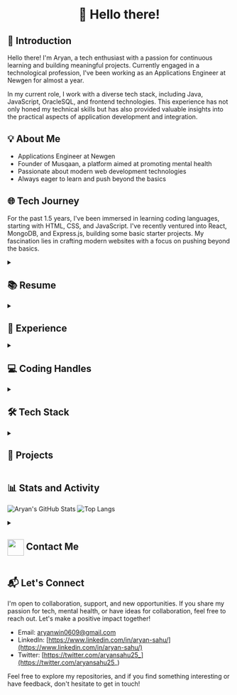 <h1 align="center">👋 Hello there!</h1>

## 🚀 Introduction

Hello there! I'm Aryan, a tech enthusiast with a passion for continuous learning and building meaningful projects. Currently engaged in a technological profession, I've been working as an Applications Engineer at Newgen for almost a year.

In my current role, I work with a diverse tech stack, including Java, JavaScript, OracleSQL, and frontend technologies. This experience has not only honed my technical skills but has also provided valuable insights into the practical aspects of application development and integration.

## 💡 About Me

- Applications Engineer at Newgen
- Founder of Musqaan, a platform aimed at promoting mental health
- Passionate about modern web development technologies
- Always eager to learn and push beyond the basics

## 🌐 Tech Journey

For the past 1.5 years, I've been immersed in learning coding languages, starting with HTML, CSS, and JavaScript. I've recently ventured into React, MongoDB, and Express.js, building some basic starter projects. My fascination lies in crafting modern websites with a focus on pushing beyond the basics.

<details>
  <summary><h2> 📚 Resume</h2></summary>
  <ul>
    <li><a href="[link-to-resume](https://drive.google.com/file/d/1Cp5dDC0s6AkeZhrHXrP3t-6iOEdWWOdv/view?usp=drivesdk)">View My Resume</a></li>
  </ul>
</details> 

<details>
  <summary><h2> 🏢 Experience</h2></summary>
  <ul>
    <li>Applications Engineer at Newgen</li>
  </ul>
</details>

<details>
  <summary><h2> 💻 Coding Handles</h2></summary>
  <ul>
    <li><a href="https://github.com/Aryan-sahu2">GitHub</a></li>
  </ul>
</details>

<details>
  <summary><h2> 🛠️ Tech Stack</h2></summary>
  <ul>
    <li><strong>Languages:</strong> HTML, CSS, JavaScript, Java</li>
    <li><strong>Frameworks:</strong> React</li>
    <li><strong>Databases:</strong> MongoDB, OracleSQL</li>
    <li><strong>Server-Side:</strong> Express.js</li>
  </ul>
</details>

<details>
  <summary><h2> 🚧 Projects</h2></summary>
  <ul>
    <li><a href="https://major-react-movie-app.vercel.app/">Project 0: Movie Browsing App</a> - Developed a Movie Browsing App capable of displaying latest movie details and play trailers using
ReactJs, Redux, Tailwind CSS and infiniteScroll libraries along with integrating APIs to acquire data.</li>
    <li><a href="https://react-refokus-clone.vercel.app/">Project 1: Refokus Clone</a>- Developed a clone of the agency using ReactJs and framerMotion, GSAP, scrollTrigger libraries.</li>
    <li><a href="https://aryan-sahu2.github.io/a-cotton-weave/">Project 2: a-cotton-weave</a></li>
  </ul>
</details>

## 📊 Stats and Activity

![Aryan's GitHub Stats](https://github-readme-stats.vercel.app/api?username=Aryan-sahu2&show_icons=true&theme=radical)
![Top Langs](https://github-readme-stats.vercel.app/api/top-langs/?username=Aryan-sahu2&layout=compact&theme=radical)

<details>
  <summary><h2> <img align="center" src="https://github.com/Aryan-sahu2/Aryan-sahu2/blob/main/icons/Contact.gif" width="37"/> Contact Me</h2></summary>
  <p>
    <i>You can reach out to me via</i>
    <a href="mailto:aryanwin0609@gmail.com">
      <img align="center" src="https://cdn.dribbble.com/users/2118564/screenshots/4240923/media/95b8e8b785fcc7c142f56c008577f441.gif" width="100"/>
    </a>
  </p>
</details>

## 📬 Let's Connect

I'm open to collaboration, support, and new opportunities. If you share my passion for tech, mental health, or have ideas for collaboration, feel free to reach out. Let's make a positive impact together!

- Email: aryanwin0609@gmail.com
- LinkedIn: [https://www.linkedin.com/in/aryan-sahu/](https://www.linkedin.com/in/aryan-sahu/)
- Twitter: [https://twitter.com/aryansahu25_](https://twitter.com/aryansahu25_)

Feel free to explore my repositories, and if you find something interesting or have feedback, don't hesitate to get in touch!

